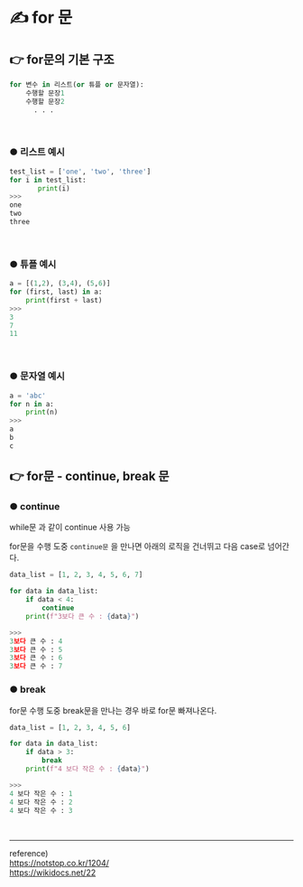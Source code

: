 # ✍️ for 문

## 👉 for문의 기본 구조
```python
for 변수 in 리스트(or 튜플 or 문자열):
    수행할 문장1
    수행할 문장2 
      . . .
```

<br/>

### ● 리스트 예시
```python
test_list = ['one', 'two', 'three'] 
for i in test_list: 
       print(i)
>>> 
one 
two 
three
```

<br/>

### ● 튜플 예시
```python
a = [(1,2), (3,4), (5,6)]
for (first, last) in a:
    print(first + last)
>>>
3
7
11
```

<br/>

### ● 문자열 예시
```python
a = 'abc'
for n in a:
    print(n)
>>>
a
b
c
```

## 👉 for문 -  continue, break 문
### ● continue
while문 과 같이 continue 사용 가능

for문을 수행 도중 ```continue문``` 을 만나면 아래의 로직을 건너뛰고 다음 case로 넘어간다. 

```python
data_list = [1, 2, 3, 4, 5, 6, 7]

for data in data_list:
    if data < 4:
        continue
    print(f"3보다 큰 수 : {data}")

>>>
3보다 큰 수 : 4
3보다 큰 수 : 5
3보다 큰 수 : 6
3보다 큰 수 : 7

```


### ● break
for문 수행 도중 break문을 만나는 경우 바로 for문 빠져나온다.


```python
data_list = [1, 2, 3, 4, 5, 6]

for data in data_list:
    if data > 3:
        break
    print(f"4 보다 작은 수 : {data}")

>>>
4 보다 작은 수 : 1
4 보다 작은 수 : 2
4 보다 작은 수 : 3
```

<br/>

----
reference)<br/>
https://notstop.co.kr/1204/<br/>
https://wikidocs.net/22